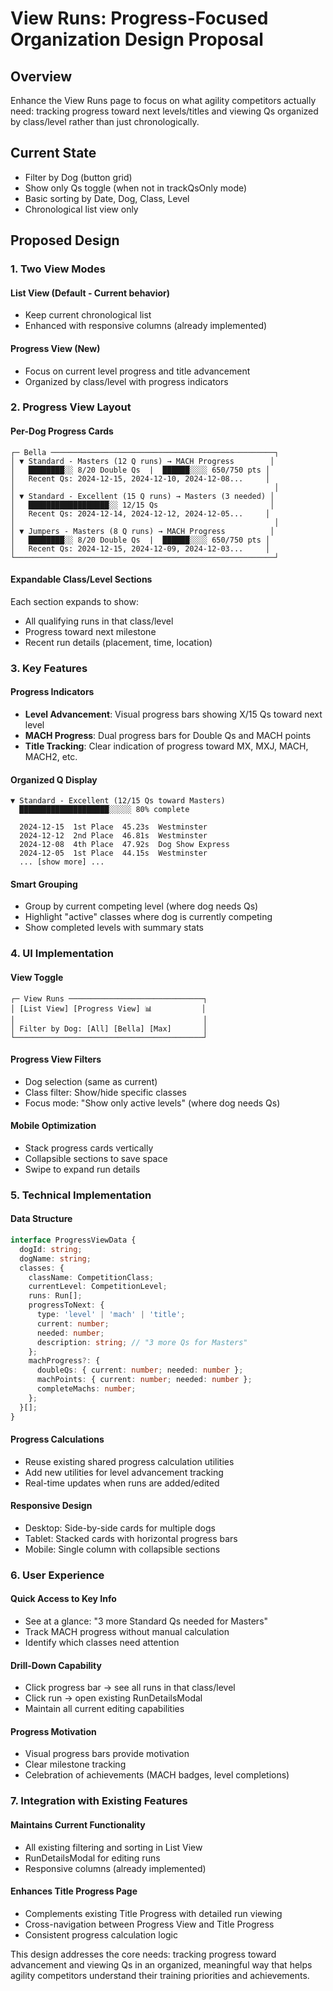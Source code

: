 # View Runs: Progress-Focused Organization Design Proposal

## Overview
Enhance the View Runs page to focus on what agility competitors actually need: tracking progress toward next levels/titles and viewing Qs organized by class/level rather than just chronologically.

## Current State
- Filter by Dog (button grid)
- Show only Qs toggle (when not in trackQsOnly mode)
- Basic sorting by Date, Dog, Class, Level
- Chronological list view only

## Proposed Design

### 1. **Two View Modes**

#### **List View (Default - Current behavior)**
- Keep current chronological list
- Enhanced with responsive columns (already implemented)

#### **Progress View (New)**
- Focus on current level progress and title advancement
- Organized by class/level with progress indicators

### 2. **Progress View Layout**

#### **Per-Dog Progress Cards**
```
┌─ Bella ──────────────────────────────────────────────────┐
│ ▼ Standard - Masters (12 Q runs) → MACH Progress        │
│   ████████░░ 8/20 Double Qs  |  ██████░░░░ 650/750 pts │
│   Recent Qs: 2024-12-15, 2024-12-10, 2024-12-08...     │
│                                                          │
│ ▼ Standard - Excellent (15 Q runs) → Masters (3 needed) │
│   ██████████████████░░ 12/15 Qs                         │
│   Recent Qs: 2024-12-14, 2024-12-12, 2024-12-05...     │
│                                                          │
│ ▼ Jumpers - Masters (8 Q runs) → MACH Progress          │
│   ████████░░ 8/20 Double Qs  |  ██████░░░░ 650/750 pts │
│   Recent Qs: 2024-12-15, 2024-12-09, 2024-12-03...     │
└──────────────────────────────────────────────────────────┘
```

#### **Expandable Class/Level Sections**
Each section expands to show:
- All qualifying runs in that class/level
- Progress toward next milestone
- Recent run details (placement, time, location)

### 3. **Key Features**

#### **Progress Indicators**
- **Level Advancement**: Visual progress bars showing X/15 Qs toward next level
- **MACH Progress**: Dual progress bars for Double Qs and MACH points
- **Title Tracking**: Clear indication of progress toward MX, MXJ, MACH, MACH2, etc.

#### **Organized Q Display**
```
▼ Standard - Excellent (12/15 Qs toward Masters)
  ████████████████████░░░░░ 80% complete
  
  2024-12-15  1st Place  45.23s  Westminster
  2024-12-12  2nd Place  46.81s  Westminster  
  2024-12-08  4th Place  47.92s  Dog Show Express
  2024-12-05  1st Place  44.15s  Westminster
  ... [show more] ...
```

#### **Smart Grouping**
- Group by current competing level (where dog needs Qs)
- Highlight "active" classes where dog is currently competing
- Show completed levels with summary stats

### 4. **UI Implementation**

#### **View Toggle**
```
┌─ View Runs ──────────────────────────────┐
│ [List View] [Progress View] 📊           │
│                                          │
│ Filter by Dog: [All] [Bella] [Max]       │
└──────────────────────────────────────────┘
```

#### **Progress View Filters**
- Dog selection (same as current)
- Class filter: Show/hide specific classes
- Focus mode: "Show only active levels" (where dog needs Qs)

#### **Mobile Optimization**
- Stack progress cards vertically
- Collapsible sections to save space
- Swipe to expand run details

### 5. **Technical Implementation**

#### **Data Structure**
```typescript
interface ProgressViewData {
  dogId: string;
  dogName: string;
  classes: {
    className: CompetitionClass;
    currentLevel: CompetitionLevel;
    runs: Run[];
    progressToNext: {
      type: 'level' | 'mach' | 'title';
      current: number;
      needed: number;
      description: string; // "3 more Qs for Masters"
    };
    machProgress?: {
      doubleQs: { current: number; needed: number };
      machPoints: { current: number; needed: number };
      completeMachs: number;
    };
  }[];
}
```

#### **Progress Calculations**
- Reuse existing shared progress calculation utilities
- Add new utilities for level advancement tracking
- Real-time updates when runs are added/edited

#### **Responsive Design**
- Desktop: Side-by-side cards for multiple dogs
- Tablet: Stacked cards with horizontal progress bars
- Mobile: Single column with collapsible sections

### 6. **User Experience**

#### **Quick Access to Key Info**
- See at a glance: "3 more Standard Qs needed for Masters"
- Track MACH progress without manual calculation
- Identify which classes need attention

#### **Drill-Down Capability**
- Click progress bar → see all runs in that class/level
- Click run → open existing RunDetailsModal
- Maintain all current editing capabilities

#### **Progress Motivation**
- Visual progress bars provide motivation
- Clear milestone tracking
- Celebration of achievements (MACH badges, level completions)

### 7. **Integration with Existing Features**

#### **Maintains Current Functionality**
- All existing filtering and sorting in List View
- RunDetailsModal for editing runs
- Responsive columns (already implemented)

#### **Enhances Title Progress Page**
- Complements existing Title Progress with detailed run viewing
- Cross-navigation between Progress View and Title Progress
- Consistent progress calculation logic

This design addresses the core needs: tracking progress toward advancement and viewing Qs in an organized, meaningful way that helps agility competitors understand their training priorities and achievements.